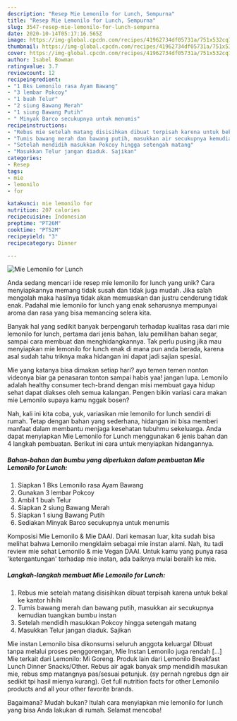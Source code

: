 ```yaml
---
description: "Resep Mie Lemonilo for Lunch, Sempurna"
title: "Resep Mie Lemonilo for Lunch, Sempurna"
slug: 3547-resep-mie-lemonilo-for-lunch-sempurna
date: 2020-10-14T05:17:16.565Z
image: https://img-global.cpcdn.com/recipes/41962734df05731a/751x532cq70/mie-lemonilo-for-lunch-foto-resep-utama.jpg
thumbnail: https://img-global.cpcdn.com/recipes/41962734df05731a/751x532cq70/mie-lemonilo-for-lunch-foto-resep-utama.jpg
cover: https://img-global.cpcdn.com/recipes/41962734df05731a/751x532cq70/mie-lemonilo-for-lunch-foto-resep-utama.jpg
author: Isabel Bowman
ratingvalue: 3.7
reviewcount: 12
recipeingredient:
- "1 Bks Lemonilo rasa Ayam Bawang"
- "3 lembar Pokcoy"
- "1 buah Telur"
- "2 siung Bawang Merah"
- "1 siung Bawang Putih"
- " Minyak Barco secukupnya untuk menumis"
recipeinstructions:
- "Rebus mie setelah matang disisihkan dibuat terpisah karena untuk bekal ke kantor hihihi"
- "Tumis bawang merah dan bawang putih, masukkan air secukupnya kemudian tuangkan bumbu instan"
- "Setelah mendidih masukkan Pokcoy hingga setengah matang"
- "Masukkan Telur jangan diaduk. Sajikan"
categories:
- Resep
tags:
- mie
- lemonilo
- for

katakunci: mie lemonilo for 
nutrition: 207 calories
recipecuisine: Indonesian
preptime: "PT26M"
cooktime: "PT52M"
recipeyield: "3"
recipecategory: Dinner

---
```



![Mie Lemonilo for Lunch](https://img-global.cpcdn.com/recipes/41962734df05731a/751x532cq70/mie-lemonilo-for-lunch-foto-resep-utama.jpg)

Anda sedang mencari ide resep mie lemonilo for lunch yang unik? Cara menyiapkannya memang tidak susah dan tidak juga mudah. Jika salah mengolah maka hasilnya tidak akan memuaskan dan justru cenderung tidak enak. Padahal mie lemonilo for lunch yang enak seharusnya mempunyai aroma dan rasa yang bisa memancing selera kita.

Banyak hal yang sedikit banyak berpengaruh terhadap kualitas rasa dari mie lemonilo for lunch, pertama dari jenis bahan, lalu pemilihan bahan segar, sampai cara membuat dan menghidangkannya. Tak perlu pusing jika mau menyiapkan mie lemonilo for lunch enak di mana pun anda berada, karena asal sudah tahu triknya maka hidangan ini dapat jadi sajian spesial.

Mie yang katanya bisa dimakan setiap hari? ayo temen temen nonton videonya biar ga penasaran tonton sampai habis yaa! jangan lupa. Lemonilo adalah healthy consumer tech-brand dengan misi membuat gaya hidup sehat dapat diakses oleh semua kalangan. Pengen bikin variasi cara makan mie Lemonilo supaya kamu nggak bosen?


Nah, kali ini kita coba, yuk, variasikan mie lemonilo for lunch sendiri di rumah. Tetap dengan bahan yang sederhana, hidangan ini bisa memberi manfaat dalam membantu menjaga kesehatan tubuhmu sekeluarga. Anda dapat menyiapkan Mie Lemonilo for Lunch menggunakan 6 jenis bahan dan 4 langkah pembuatan. Berikut ini cara untuk menyiapkan hidangannya.

<!--inarticleads1-->

##### Bahan-bahan dan bumbu yang diperlukan dalam pembuatan Mie Lemonilo for Lunch:

1. Siapkan 1 Bks Lemonilo rasa Ayam Bawang
1. Gunakan 3 lembar Pokcoy
1. Ambil 1 buah Telur
1. Siapkan 2 siung Bawang Merah
1. Siapkan 1 siung Bawang Putih
1. Sediakan  Minyak Barco secukupnya untuk menumis


Komposisi Mie Lemonilo &amp; Mie DAAI. Dari kemasan luar, kita sudah bisa melihat bahwa Lemonilo mengklaim sebagai mie instan alami. Nah, itu tadi review mie sehat Lemonilo &amp; mie Vegan DAAI. Untuk kamu yang punya rasa &#39;ketergantungan&#39; terhadap mie instan, ada baiknya mulai beralih ke mie. 

<!--inarticleads2-->

##### Langkah-langkah membuat Mie Lemonilo for Lunch:

1. Rebus mie setelah matang disisihkan dibuat terpisah karena untuk bekal ke kantor hihihi
1. Tumis bawang merah dan bawang putih, masukkan air secukupnya kemudian tuangkan bumbu instan
1. Setelah mendidih masukkan Pokcoy hingga setengah matang
1. Masukkan Telur jangan diaduk. Sajikan


Mie instan Lemonilo bisa dikonsumsi seluruh anggota keluarga! DIbuat tanpa melalui proses penggorengan, Mie Instan Lemonilo juga rendah […] Mie terkait dari Lemonilo: Mi Goreng. Produk lain dari Lemonilo Breakfast Lunch Dinner Snacks/Other. Rebus air agak banyak smp mendidih masukan mie, rebus smp matangnya pas/sesuai petunjuk. (sy pernah ngrebus dgn air sedikit tpi hasil mienya kurang). Get full nutrition facts for other Lemonilo products and all your other favorite brands. 

Bagaimana? Mudah bukan? Itulah cara menyiapkan mie lemonilo for lunch yang bisa Anda lakukan di rumah. Selamat mencoba!
